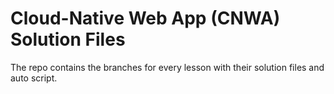# Cloud-Native Web App (CNWA) Solution Files
The repo contains the branches for every lesson with their solution files and auto script.
